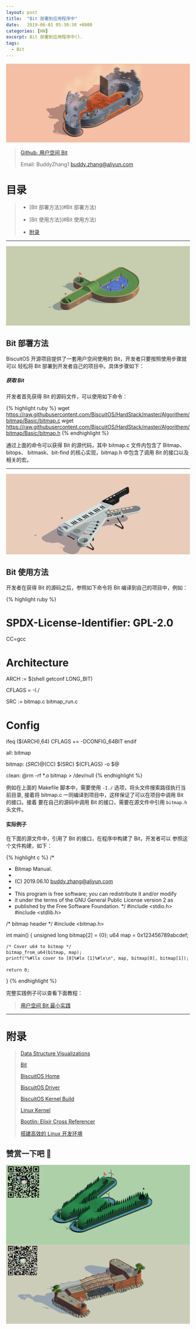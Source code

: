 ```yaml
---
layout: post
title:  "Bit 部署到应用程序中"
date:   2019-06-01 05:30:30 +0800
categories: [HW]
excerpt: Bit 部署到应用程序中().
tags:
  - Bit
---
```


![DTS](https://raw.githubusercontent.com/EmulateSpace/PictureSet/master/BiscuitOS/kernel/IND00000Q.jpg)

> [Github: 用户空间 Bit](https://github.com/BiscuitOS/HardStack/tree/master/Algorithem/bitmap/Basic)
>
> Email: BuddyZhang1 <buddy.zhang@aliyun.com>

# 目录

> - [Bit 部署方法](#Bit 部署方法)
>
> - [Bit 使用方法](#Bit 使用方法)
>
> - [附录](#附录)

-----------------------------------

<span id="Bit 部署方法"></span>

![](https://raw.githubusercontent.com/EmulateSpace/PictureSet/master/BiscuitOS/kernel/IND00000P.jpg)

## Bit 部署方法

BiscuitOS 开源项目提供了一套用户空间使用的 Bit，开发者只要按照使用步骤就可以
轻松将 Bit 部署到开发者自己的项目中。具体步骤如下：

##### 获取 Bit

开发者首先获得 Bit 的源码文件，可以使用如下命令：

{% highlight ruby %}
wget https://raw.githubusercontent.com/BiscuitOS/HardStack/master/Algorithem/bitmap/Basic/bitmap.c
wget https://raw.githubusercontent.com/BiscuitOS/HardStack/master/Algorithem/bitmap/Basic/bitmap.h
{% endhighlight %}

通过上面的命令可以获得 Bit 的源代码，其中 bitmap.c 文件内包含了 Bitmap、bitops、
bitmask、bit-find 的核心实现，bitmap.h 中包含了调用 Bit 的接口以及相关的宏。

------------------------------

<span id="Bit 使用方法"></span>

![](https://raw.githubusercontent.com/EmulateSpace/PictureSet/master/BiscuitOS/kernel/IND00000K.jpg)

## Bit 使用方法

开发者在获得 Bit 的源码之后，参照如下命令将 Bit 编译到自己的项目中，例如：

{% highlight ruby %}
# SPDX-License-Identifier: GPL-2.0
CC=gcc

# Architecture
ARCH := $(shell getconf LONG_BIT)

CFLAGS = -I./

SRC := bitmap.c bitmap_run.c

# Config

ifeq ($(ARCH),64)
CFLAGS += -DCONFIG_64BIT
endif

all: bitmap

bitmap: $(SRC)
	@$(CC) $(SRC) $(CFLAGS) -o $@

clean:
	@rm -rf *.o bitmap > /dev/null
{% endhighlight %}

例如在上面的 Makefile 脚本中，需要使用 `-I./` 选项，将头文件搜索路径执行当前目录,
接着将 bitmap.c 一同编译到项目中，这样保证了可以在项目中调用 Bit 的接口。接着
要在自己的源码中调用 Bit 的接口，需要在源文件中引用 `bitmap.h` 头文件。

#### 实际例子

在下面的源文件中，引用了 Bit 的接口，在程序中构建了 Bit，开发者可以
参照这个文件构建，如下：

{% highlight c %}
/*
 * Bitmap Manual.
 *
 * (C) 2019.06.10 <buddy.zhang@aliyun.com>
 *
 * This program is free software; you can redistribute it and/or modify
 * it under the terms of the GNU General Public License version 2 as
 * published by the Free Software Foundation.
 */
#include <stdio.h>
#include <stdlib.h>

/* bitmap header */
#include <bitmap.h>

int main()
{
	unsigned long bitmap[2] = {0};
	u64 map = 0x123456789abcdef;

	/* Cover u64 to bitmap */
	bitmap_from_u64(bitmap, map);
	printf("%#llx cover to [0]%#lx [1]%#lx\n", map, bitmap[0], bitmap[1]);

	return 0;
}
{% endhighlight %}

完整实践例子可以查看下面教程：

> [用户空间 Bit 最小实践](https://biscuitos.github.io/blog/BITMAP/#B1)

-----------------------------------------------

# <span id="附录">附录</span>

> [Data Structure Visualizations](https://www.cs.usfca.edu/~galles/visualization/Algorithms.html)
>
> [Bit](https://biscuitos.github.io/blog/BITMAP/)
>
> [BiscuitOS Home](https://biscuitos.github.io/)
>
> [BiscuitOS Driver](https://biscuitos.github.io/blog/BiscuitOS_Catalogue/)
>
> [BiscuitOS Kernel Build](https://biscuitos.github.io/blog/Kernel_Build/)
>
> [Linux Kernel](https://www.kernel.org/)
>
> [Bootlin: Elixir Cross Referencer](https://elixir.bootlin.com/linux/latest/source)
>
> [搭建高效的 Linux 开发环境](https://biscuitos.github.io/blog/Linux-debug-tools/)

## 赞赏一下吧 🙂

![MMU](https://raw.githubusercontent.com/EmulateSpace/PictureSet/master/BiscuitOS/kernel/HAB000036.jpg)
